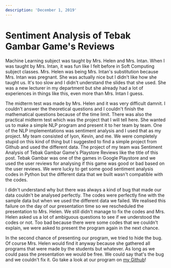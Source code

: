 ```yaml
---
description: 'December 1, 2019'
---
```


# Sentiment Analysis of Tebak Gambar Game's Reviews

Machine Learning subject was taught by Mrs. Helen and Mrs. Intan. When I was taught by Mrs. Intan, it was fun like I felt before in Soft Computing subject classes. Mrs. Helen was being Mrs. Intan's substitution because Mrs. Intan was pregnant. She was actually nice but I didn't like how she taught us. It's too slow and I didn't understand the slides that she used. She was a new lecturer in my department but she already had a lot of experiences in things like this, even more than Mrs. Intan I guess.

The midterm test was made by Mrs. Helen and it was very difficult damnit. I couldn't answer the theoretical questions and I couldn't finish the mathematical questions because of the time limit. There was also the practical midterm test which was the project that I will tell here. She wanted us to make a simple NLP program and present it to her team by team. One of the NLP implementations was sentiment analysis and I used that as my project. My team consisted of Iyon, Kevin, and me. We were completely stupid on this kind of thing but I suggested to find a simple project from Github and used the different data. The project of my team was Sentiment Analysis of Tebak Gambar Game's Playstore Reviews like the title of this post. Tebak Gambar was one of the games in Google Playstore and we used the user reviews for analysing if this game was good or bad based on the user reviews. We were lucky to get some good sentiment analysis codes in Python but the different data that we built wasn't compatible with the codes.

I didn't understand why but there was always a kind of bug that made our data couldn't be analysed perfectly. The codes were perfectly fine with the sample data but when we used the different data we failed. We realised this failure on the day of our presentation time so we rescheduled the presentation to Mrs. Helen. We still didn't manage to fix the codes and Mrs. Helen asked us a lot of ambiguous questions to see if we understood the codes or not. Too bad because there were some codes that we couldn't explain, we were asked to present the program again in the next chance.

In the second chance of presenting our program, we tried to hide the bug. Of course Mrs. Helen would find it anyway because she gathered all programs that were made by the students but whatever. As long as we could pass the presentation we would be free. We could say that's the bug and we couldn't fix it. Go take a look at our program on [my Github](https://github.com/realicejoanne/ml-project1)!

